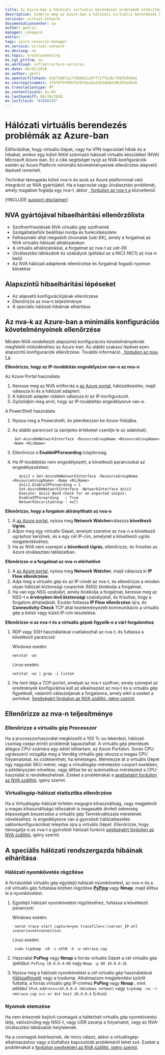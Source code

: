 ```yaml
---
title: Az Azure-ban a hálózati virtuális berendezés problémák elhárítása |} A Microsoft Docs
description: Ismerje meg az Azure-ban a hálózati virtuális berendezés kapcsolatos problémák elhárítása.
services: virtual-network
documentationcenter: na
author: genlin
manager: cshepard
editor: ''
tags: azure-resource-manager
ms.service: virtual-network
ms.devlang: na
ms.topic: troubleshooting
ms.tgt_pltfrm: na
ms.workload: infrastructure-services
ms.date: 08/02/2018
ms.author: genli
ms.openlocfilehash: d16f106fa1776b0d11a97f71ffe16cf89fb9584a
ms.sourcegitcommit: 3f8f973f095f6f878aa3e2383db0d296365a4b18
ms.translationtype: MT
ms.contentlocale: hu-HU
ms.lasthandoff: 08/20/2018
ms.locfileid: "42058135"
---
```

#  <a name="network-virtual-appliance-issues-in-azure"></a>Hálózati virtuális berendezés problémák az Azure-ban

Előfordulhat, hogy virtuális Gépet, vagy ha VPN-kapcsolati hibák és a hibákat, amikor egy külső féltől származó hálózati virtuális készüléket (NVA) Microsoft Azure-ban. Ez a cikk segítséget nyújt az NVA-konfigurációk esetén az Azure Platform minimális követelményeinek ellenőrzése alapvető lépéseit ismerteti.

Technikai támogatás külső nva-k és azok az Azure platformmal való integráció az NVA gyártójától. Ha a kapcsolat vagy útválasztási problémát, amely magában foglalja egy nva-t, akkor [, forduljon az nva-t a](https://support.microsoft.com/help/2984655/support-for-azure-market-place-for-virtual-machines) közvetlenül.

[!INCLUDE [support-disclaimer](../../includes/support-disclaimer.md)]

## <a name="checklist-for-troubleshooting-with-nva-vendor"></a>NVA gyártójával hibaelhárítási ellenőrzőlista

- Szoftverfrissítések NVA virtuális gép szoftverek
- Szolgáltatásfiók beállítási módja és funkciókészlete
- Felhasználó által megadott útvonalak (udr-EK), amely a forgalmat az NVA virtuális hálózati alhálózatokon
- A virtuális alhálózatokkal, a forgalmat az nva-t az udr-EK
- Útválasztási táblázatok és szabályok (például az a NIC2 NIC1) az nva-n belül
- Az NVA hálózati adapterek ellenőrzése és forgalmat fogadó nyomon követése

## <a name="basic-troubleshooting-steps"></a>Alapszintű hibaelhárítási lépéseket

- Az alapvető konfigurációjának ellenőrzése
- Ellenőrizze az nva-n teljesítménye
- A speciális hálózati hibáinak elhárítása

## <a name="check-the-minimum-configuration-requirements-for-nvas-on-azure"></a>Az nva-k az Azure-ban a minimális konfigurációs követelményeinek ellenőrzése

Minden NVA rendelkezik alapszintű konfigurációs követelményeknek megfelelő működéséhez az Azure-ban. Az alábbi szakasz lépései ezen alapszintű konfigurációk ellenőrzése. További információ [, forduljon az nva-t a](https://support.microsoft.com/help/2984655/support-for-azure-market-place-for-virtual-machines).

**Ellenőrizze, hogy az IP-továbbítás engedélyezve van-e az nva-n**

Az Azure Portal használata

1.  Keresse meg az NVA erőforrás a [az Azure portal](https://portal.azure.com), hálózatkezelés, majd válassza ki és a hálózati adaptert.
2.  A hálózati adapter oldalon válassza ki az IP-konfigurációt.
3.  Győződjön meg arról, hogy az IP-továbbítás engedélyezve van-e.

A PowerShell használata

1. Nyissa meg a Powershellt, és jelentkezzen be Azure-fiókjába.
2. Az alábbi parancsot (a zárójeles értékeket cserélje le az adatokat):

        Get-AzureRmNetworkInterface -ResourceGroupName <ResourceGroupName> -Name <NicName>  

3. Ellenőrizze a **EnableIPForwarding** tulajdonság.
 
4. Ha IP-továbbítás nem engedélyezett, a következő parancsokat az engedélyezéshez:

          $nic2 = Get-AzureRmNetworkInterface -ResourceGroupName <ResourceGroupName> -Name <NicName>
          $nic2.EnableIPForwarding = 1
          Set-AzureRmNetworkInterface -NetworkInterface $nic2
          Execute: $nic2 #and check for an expected output:
          EnableIPForwarding   : True
          NetworkSecurityGroup : null

**Ellenőrizze, hogy a forgalom átirányítható az nva-n**

1. A [az Azure portal](https://portal.azure.com), nyissa meg **Network Watcher**válassza **következő Ugrás**.
2. Adjon meg egy virtuális Gépet, amelyet szeretne az nva-n a következő ugráshoz kerülnek, és a egy cél IP-cím, amelynél a következő ugrás megjelenítéséhez. 
3. Ha az NVA nem szerepel a **következő Ugrás**, ellenőrizze, és frissítse az Azure útválasztási táblázatban.

**Ellenőrizze-e a forgalmat az nva-n elérhetővé**

1.  A [az Azure portal](https://portal.azure.com), nyissa meg **Network Watcher**, majd válassza ki **IP Flow ellenőrzése**. 
2.  Adja meg a virtuális gép és az IP-címét az nva-t, és ellenőrizze a minden olyan hálózati biztonsági csoportok (NSG) blokkolja a forgalmat.
3.  Ha van egy NSG-szabályt, amely blokkolja a forgalmat, keresse meg az NSG-t a **érvényben lévő biztonsági** szabályokat, és frissítse, hogy a forgalom áthaladását. Ezután futtassa **IP Flow ellenőrzése** újra, és **Connectivity Check** TCP által kezdeményezett kommunikáció a virtuális gép a belső vagy külső IP-cím tesztelése.

**Ellenőrizze-e az nva-t és a virtuális gépek figyelik-e a várt forgalomhoz**

1.  RDP vagy SSH használatával csatlakozhat az nva-t, és futtassa a következő parancsot:

    Windows esetén:

        netstat -an

    Linux esetén:

        netstat -an | grep -i listen
2.  Ha nem látja a TCP-portot, amelyet az nva-t szoftver, amely szerepel az eredmények konfigurálnia kell az alkalmazást az nva-t és a virtuális gép figyelését, valamint válaszoljanak a forgalomra, amely eléri a ezeket a portokat. [Segítségért forduljon az NVA szállító, igény szerint](https://support.microsoft.com/help/2984655/support-for-azure-market-place-for-virtual-machines).

## <a name="check-nva-performance"></a>Ellenőrizze az nva-n teljesítménye

### <a name="validate-vm-cpu"></a>Ellenőrizze a virtuális gép Processzor

Ha a processzorhasználat megközelíti a 100 %-os lekérdezi, hálózati csomag csepp érintő problémát tapasztalhat. A virtuális gép jelentések átlagos CPU-számára egy adott időtartam, az Azure Portalon. Során CPU ugrásszerű vizsgálja meg a Vendég virtuális gép okozza a magas CPU folyamatokat, és csökkentheti, ha lehetséges. Méretezze át a virtuális Gépet egy nagyobb SKU-méret, vagy a virtuálisgép-méretezési csoport esetében, a példányszám növelése, vagy állítsa be az automatikus méretezést a CPU-használat is rendelkezhetnek. Ezeket a problémákat a [segítségért forduljon az NVA szállítói](https://support.microsoft.com/help/2984655/support-for-azure-market-place-for-virtual-machines), igény szerint.

### <a name="validate-vm-network-statistics"></a>Virtuálisgép-hálózat statisztika ellenőrzése 

Ha a Virtuálisgép-hálózat hirtelen megugró kihasználtság, vagy megjeleníti a magas kihasználtságú időszakok is magasabb átviteli sebesség képességek beszerzése a virtuális gép Termékváltozata méretének növeléséhez. Is engedélyezve van a gyorsított hálózatkezelés sablonkonfigurációkat telepítse újra a virtuális Gépet. Ellenőrizze, hogy támogatja-e az nva-t a gyorsított hálózati funkció [segítségért forduljon az NVA szállítói](https://support.microsoft.com/help/2984655/support-for-azure-market-place-for-virtual-machines), igény szerint.

## <a name="advanced-network-administrator-troubleshooting"></a>A speciális hálózati rendszergazda hibáinak elhárítása

### <a name="capture-network-trace"></a>Hálózati nyomkövetés rögzítése
A forrásoldali virtuális gép egyidejű hálózati nyomkövetést, az nva-n és a cél virtuális gép futtatása közben rögzítése **[PsPing](https://docs.microsoft.com/sysinternals/downloads/psping)** vagy **Nmap**, majd állítsa le a nyomkövetést.

1. Egyidejű hálózati nyomkövetést rögzítéséhez, futtassa a következő parancsot:

    Windows esetén:

        netsh trace start capture=yes tracefile=c:\server_IP.etl scenario=netconnection

    Linux esetén:

        sudo tcpdump -s0 -i eth0 -X -w vmtrace.cap

2. Használat **PsPing** vagy **Nmap** a forrás virtuális Gépet a cél virtuális gép (például: `PsPing 10.0.0.4:80` vagy `Nmap -p 80 10.0.0.4`).

3. Nyissa meg a hálózati nyomkövetést a cél virtuális gép használatával [Hálózatfigyelő](https://www.microsoft.com/download/details.aspx?id=4865) vagy a tcpdump. Alkalmazzon megjelenítési szűrőt futtatta, a forrás virtuális gép IP-címhez **PsPing** vagy **Nmap** , mint például `IPv4.address==10.0.0.4 (Windows netmon)` vagy `tcpdump -nn -r vmtrace.cap src or dst host 10.0.0.4` (Linux).

### <a name="analyze-traces"></a>Nyomok elemzése

Ha nem érkeznek bejövő csomagok a háttérbeli virtuális gép nyomkövetési látja, valószínűleg egy NSG-t, vagy UDR zavarja a folyamatot, vagy az NVA-útválasztási táblázatok helytelenek.

Ha a csomagok beérkeznek, de nincs válasz, akkor a virtuálisgép-alkalmazáshoz vagy a tűzfalhoz kapcsolódó problémáról lehet szó. Ezeket a problémákat a [forduljon segítségért az NVA szállító, igény szerint](https://support.microsoft.com/help/2984655/support-for-azure-market-place-for-virtual-machines).

